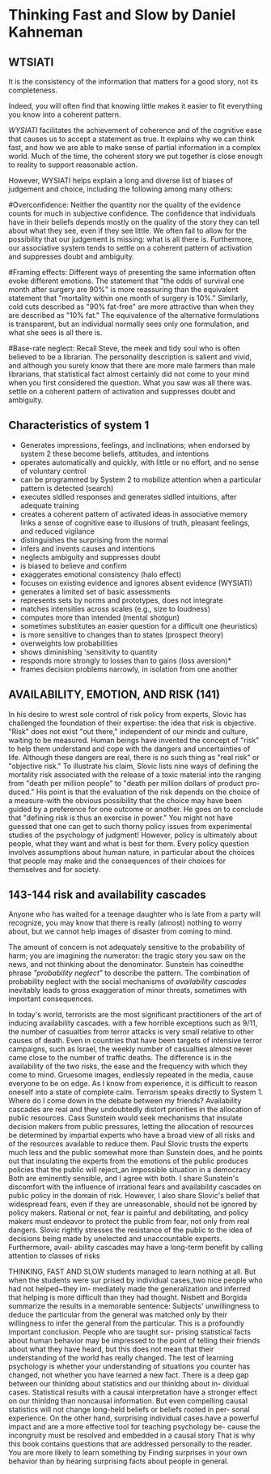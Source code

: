 Thinking Fast and Slow by Daniel Kahneman
=======

WTSIATI
-------

It is the consistency of the information that matters for a good story, not its completeness.

Indeed, you will often find that knowing little makes it easier to fit everything you know into a coherent pattern.

*WYSIATI* facilitates the achievement of coherence and of the cognitive ease that causes us to accept a statement as true. It explains why we can think fast, and how we are able to make sense of partial information in a complex world. Much of the time, the coherent story we put together is close enough to reality to support reasonable action.

However, WYSIATI helps explain a long and diverse list of biases of judgement and choice, including the following among many others:

#Overconfidence:
Neither the quantity nor the quality of the evidence counts for much in subjective confidence. The confidence that individuals have in their beliefs depends mostly on the quality of the story they can tell about what they see, even if they see little. We often fail to allow for the possibility that our judgement is missing: what is all there is. Furthermore, our associative system tends to settle on a coherent pattern of activation and suppresses doubt and ambiguity.

#Framing effects:
Different ways of presenting the same information often evoke different emotions. The statement that "the odds of survival one month after surgery are 90%" is more reassuring than the equivalent statement that "mortality within one month of surgery is 10%." Similarly, cold cuts described as "90% fat-free" are more attractive than when they are described as "10% fat." The equivalence of the alternative formulations is transparent, but an individual normally sees only one formulation, and what she sees is all there is.

#Base-rate neglect:
Recall Steve, the meek and tidy soul who is often believed to be a librarian. The personality description is salient and vivid, and although you surely know that there are more male farmers than male librarians, that statistical fact almost certainly did not come to your mind when you first considered the question. What you saw was all there was. settle on a coherent pattern of activation and suppresses doubt and ambiguity.

Characteristics of system 1
------

  * Generates impressions, feelings, and inclinations; when endorsed by system 2 these become beliefs, attitudes, and intentions
 * operates automatically and quickly, with little or no effort, and no sense of voluntary control
 * can be programmed by System 2 to mobilize attention when a particular pattern is detected (search)
 * executes sldlled responses and generates sldlled intuitions, after adequate training
 * creates a coherent pattern of activated ideas in associative memory links a sense of cognitive ease to illusions of truth, pleasant feelings, and reduced vigilance
 * distinguishes the surprising from the normal
 * infers and invents causes and intentions
 * neglects ambiguity and suppresses doubt
 * is biased to believe and confirm
 * exaggerates emotional consistency (halo effect)
 * focuses on existing evidence and ignores absent evidence (WYSIATI)
 * generates a limited set of basic assessments
 * represents sets by norms and prototypes, does not integrate
 * matches intensities across scales (e.g., size to loudness)
 * computes more than intended (mental shotgun)
 * sometimes substitutes an easier question for a difficult one (heuristics)
 * is more sensitive to changes than to states (prospect theory)
 * overweights low probabilities
 * shows diminishing 'sensitivity to quantity
 * responds more strongly to losses than to gains (loss aversion)*
 * frames decision problems narrowly, in isolation from one another


AVAILABILITY, EMOTION, AND RISK (141)
----

In his desire to wrest sole control of risk policy from experts, Slovic has
challenged the foundation of their expertise: the idea that risk is objective.
"Risk" does not exist "out there," independent of our minds and culture,
waiting to be measured. Human beings have invented the concept of "risk"
to help them understand and cope with the dangers and uncertainties of
life. Although these dangers are real, there is no such thing as "real risk" or
"objective risk."
To illustrate his claim, Slovic lists nine ways of defining the mortality
risk associated with the release of a toxic material into the ranging from
"death per million people" to "death per million dollars of product pro-
duced." His point is that the evaluation of the risk depends on the choice of
a measure-with the obvious possibility that the choice may have been
guided by a preference for one outcome or another. He goes on to conclude
that "defining risk is thus an exercise in power." You might not have guessed
that one can get to such thorny policy issues from experimental studies
of the psychology of judgment! However, policy is ultimately about people,
what they want and what is best for them. Every policy question involves
assumptions about human nature, in particular about the choices that
people may make and the consequences of their choices for themselves and
for society.

143-144 risk and availability cascades
----

Anyone who has waited for a teenage daughter who is late from a party will recognize, you may know that there is really (almost) nothing to worry about, but we cannot help images of disaster from coming to mind.

The amount of concern is not adequately sensitive to the probability of harm; you are imagining the numerator: the tragic story you saw on the news, and not thinking about the denominator. Sunstein has coinedthe phrase *"probability neglect"* to describe the pattern. The combination of probability neglect with the social mechanisms of *availability cascades* inevitably leads to gross exaggeration of minor threats, sometimes with important consequences.


In today's world, terrorists are the most significant practitioners of the
art of inducing availability cascades. with a few horrible exceptions such as
9/11, the number of casualties from terror attacks is very small relative to
other causes of death. Even in countries that have been targets of intensive
terror campaigns, such as Israel, the weekly number of casualties almost
never came close to the number of traffic deaths. The difference is in the
availability of the two risks, the ease and the frequency with which they
come to mind. Gruesome images, endlessly repeated in the media, cause
everyone to be on edge. As I know from experience, it is difficult to reason
oneself into a state of complete calm. Terrorism speaks directly to System 1.
Where do I come down in the debate between my friends? Availability
cascades are real and they undoubtedly distort priorities in the allocation
of public resources. Cass Sunstein would seek mechanisms that insulate
decision makers from public pressures, letting the allocation of resources
be determined by impartial experts who have a broad view of all risks and
of the resources available to reduce them. Paul Slovic trusts the experts
much less and the public somewhat more than Sunstein does, and he points
out that insulating the experts from the emotions of the public produces
policies that the public will reject_an impossible situation in a democracy
Both are eminently sensible, and I agree with both.
I share Sunstein's discomfort with the influence of irrational fears and
availability cascades on public policy in the domain of risk. However, I also
share Slovic's belief that widespread fears, even if they are unreasonable,
should not be ignored by policy makers. Rational or not, fear is painful and
debilitating, and policy makers must endeavor to protect the public from
fear, not only from real dangers.
Slovic rightly stresses the resistance of the public to the idea of decisions
being made by unelected and unaccountable experts. Furthermore, avail-
ability cascades may have a long-term benefit by calling attention to classes of risks

THINKING, FAST AND SLOW
students managed to learn nothing at all. But when the students were sur
prised by individual cases_two nice people who had not helped~they im-
mediately made the generalization and inferred that helping is more difficult
than they had thought. Nisbett and Borgida summarize the results in a
memorable sentence:
Subjects' unwillingness to deduce the particular from the general was
matched only by their willingness to infer the general from the particular.
This is a profoundly important conclusion. People who are taught sur-
prising statistical facts about human behavior may be impressed to the
point of telling their friends about what they have heard, but this does not
mean that their understanding of the world has really changed. The test of
learning psychology is whether your understanding of situations you
counter has changed, not whether you have learned a new fact. There is a
deep gap between our thinldng about statistics and our thinldng about in-
dividual cases. Statistical results with a causal interpretation have a stronger effect on our thinldng than noncausal information. But even compelling causal statistics will not change long-held beliefs or beliefs rooted in per-
sonal experience. On the other hand, surprising individual cases.have a
powerful impact and are a more effective tool for teaching psychology be-
cause the incongruity must be resolved and embedded in a causal story
That is why this book contains questions that are addressed personally to
the reader. You are more likely to learn something by Finding surprises in
your own behavior than by hearing surprising facts about people in
general.
